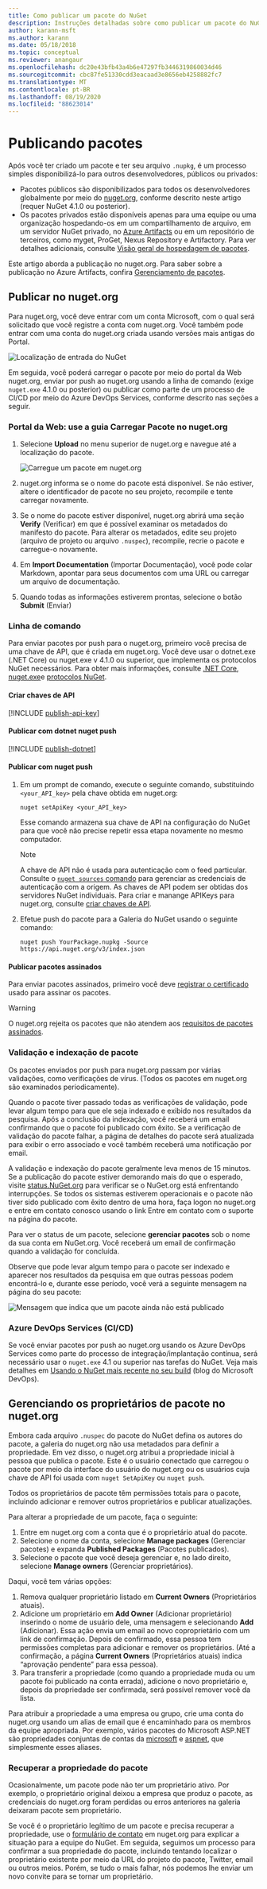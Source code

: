 ```yaml
---
title: Como publicar um pacote do NuGet
description: Instruções detalhadas sobre como publicar um pacote do NuGet no nuget.org ou feeds privados e como gerenciar a propriedade de pacote no nuget.org.
author: karann-msft
ms.author: karann
ms.date: 05/18/2018
ms.topic: conceptual
ms.reviewer: anangaur
ms.openlocfilehash: dc20e43bfb43a4b6e47297fb3446319860034d46
ms.sourcegitcommit: cbc87fe51330cdd3eacaad3e8656eb4258882fc7
ms.translationtype: MT
ms.contentlocale: pt-BR
ms.lasthandoff: 08/19/2020
ms.locfileid: "88623014"
---
```

# <a name="publishing-packages"></a>Publicando pacotes

Após você ter criado um pacote e ter seu arquivo `.nupkg`, é um processo simples disponibilizá-lo para outros desenvolvedores, públicos ou privados:

- Pacotes públicos são disponibilizados para todos os desenvolvedores globalmente por meio do [nuget.org](https://www.nuget.org/packages/manage/upload), conforme descrito neste artigo (requer NuGet 4.1.0 ou posterior).
- Os pacotes privados estão disponíveis apenas para uma equipe ou uma organização hospedando-os em um compartilhamento de arquivo, em um servidor NuGet privado, no [Azure Artifacts](https://www.visualstudio.com/docs/package/nuget/publish) ou em um repositório de terceiros, como myget, ProGet, Nexus Repository e Artifactory. Para ver detalhes adicionais, consulte [Visão geral de hospedagem de pacotes](../hosting-packages/overview.md).

Este artigo aborda a publicação no nuget.org. Para saber sobre a publicação no Azure Artifacts, confira [Gerenciamento de pacotes](https://www.visualstudio.com/docs/package/nuget/publish).

## <a name="publish-to-nugetorg"></a>Publicar no nuget.org

Para nuget.org, você deve entrar com um conta Microsoft, com o qual será solicitado que você registre a conta com nuget.org. Você também pode entrar com uma conta do nuget.org criada usando versões mais antigas do Portal.

![Localização de entrada do NuGet](media/publish_NuGetSignIn.png)

Em seguida, você poderá carregar o pacote por meio do portal da Web nuget.org, enviar por push ao nuget.org usando a linha de comando (exige `nuget.exe` 4.1.0 ou posterior) ou publicar como parte de um processo de CI/CD por meio do Azure DevOps Services, conforme descrito nas seções a seguir.

### <a name="web-portal-use-the-upload-package-tab-on-nugetorg"></a>Portal da Web: use a guia Carregar Pacote no nuget.org

1. Selecione **Upload** no menu superior de nuget.org e navegue até a localização do pacote.

    ![Carregue um pacote em nuget.org](media/publish_UploadYourPackage.PNG)

1. nuget.org informa se o nome do pacote está disponível. Se não estiver, altere o identificador de pacote no seu projeto, recompile e tente carregar novamente.

1. Se o nome do pacote estiver disponível, nuget.org abrirá uma seção **Verify** (Verificar) em que é possível examinar os metadados do manifesto do pacote. Para alterar os metadados, edite seu projeto (arquivo de projeto ou arquivo `.nuspec`), recompile, recrie o pacote e carregue-o novamente.

1. Em **Import Documentation** (Importar Documentação), você pode colar Markdown, apontar para seus documentos com uma URL ou carregar um arquivo de documentação.

1. Quando todas as informações estiverem prontas, selecione o botão **Submit** (Enviar)

### <a name="command-line"></a>Linha de comando

Para enviar pacotes por push para o nuget.org, primeiro você precisa de uma chave de API, que é criada em nuget.org. Você deve usar o dotnet.exe (.NET Core) ou nuget.exe v 4.1.0 ou superior, que implementa os protocolos NuGet necessários.
Para obter mais informações, consulte [.NET Core](https://docs.microsoft.com/dotnet/core/install/), [nuget.exe](https://www.nuget.org/downloads)e [protocolos NuGet](../api/nuget-protocols.md).

#### <a name="create-api-keys"></a>Criar chaves de API

[!INCLUDE [publish-api-key](../quickstart/includes/publish-api-key.md)]

#### <a name="publish-with-dotnet-nuget-push"></a>Publicar com dotnet nuget push

[!INCLUDE [publish-dotnet](../quickstart/includes/publish-dotnet.md)]

#### <a name="publish-with-nuget-push"></a>Publicar com nuget push

1. Em um prompt de comando, execute o seguinte comando, substituindo `<your_API_key>` pela chave obtida em nuget.org:

    ```cli
    nuget setApiKey <your_API_key>
    ```

    Esse comando armazena sua chave de API na configuração do NuGet para que você não precise repetir essa etapa novamente no mesmo computador.

    > [!NOTE]
    > A chave de API não é usada para autenticação com o feed particular. Consulte o [ `nuget sources` comando](../reference/cli-reference/cli-ref-sources.md) para gerenciar as credenciais de autenticação com a origem.
    > As chaves de API podem ser obtidas dos servidores NuGet individuais. Para criar e manange APIKeys para nuget.org, consulte [criar chaves de API](#create-api-keys).

1. Efetue push do pacote para a Galeria do NuGet usando o seguinte comando:

    ```cli
    nuget push YourPackage.nupkg -Source https://api.nuget.org/v3/index.json
    ```

#### <a name="publish-signed-packages"></a>Publicar pacotes assinados

Para enviar pacotes assinados, primeiro você deve [registrar o certificado](../create-packages/Sign-a-Package.md#register-the-certificate-on-nugetorg) usado para assinar os pacotes. 

> [!Warning]
> O nuget.org rejeita os pacotes que não atendem aos [requisitos de pacotes assinados](../reference/Signed-Packages-Reference.md#signature-requirements-on-nugetorg).

### <a name="package-validation-and-indexing"></a>Validação e indexação de pacote

Os pacotes enviados por push para nuget.org passam por várias validações, como verificações de vírus. (Todos os pacotes em nuget.org são examinados periodicamente).

Quando o pacote tiver passado todas as verificações de validação, pode levar algum tempo para que ele seja indexado e exibido nos resultados da pesquisa. Após a conclusão da indexação, você receberá um email confirmando que o pacote foi publicado com êxito. Se a verificação de validação do pacote falhar, a página de detalhes do pacote será atualizada para exibir o erro associado e você também receberá uma notificação por email.

A validação e indexação do pacote geralmente leva menos de 15 minutos. Se a publicação do pacote estiver demorando mais do que o esperado, visite [status.NuGet.org](https://status.nuget.org/) para verificar se o NuGet.org está enfrentando interrupções. Se todos os sistemas estiverem operacionais e o pacote não tiver sido publicado com êxito dentro de uma hora, faça logon no nuget.org e entre em contato conosco usando o link Entre em contato com o suporte na página do pacote.

Para ver o status de um pacote, selecione **gerenciar pacotes** sob o nome da sua conta em NuGet.org. Você receberá um email de confirmação quando a validação for concluída.

Observe que pode levar algum tempo para o pacote ser indexado e aparecer nos resultados da pesquisa em que outras pessoas podem encontrá-lo e, durante esse período, você verá a seguinte mensagem na página do seu pacote:

![Mensagem que indica que um pacote ainda não está publicado](media/publish_NotYetIndexed.png)

### <a name="azure-devops-services-cicd"></a>Azure DevOps Services (CI/CD)

Se você enviar pacotes por push ao nuget.org usando os Azure DevOps Services como parte do processo de integração/implantação contínua, será necessário usar o `nuget.exe` 4.1 ou superior nas tarefas do NuGet. Veja mais detalhes em [Usando o NuGet mais recente no seu build](https://blogs.msdn.microsoft.com/devops/2017/09/29/using-the-latest-nuget-in-your-build/) (blog do Microsoft DevOps).

## <a name="managing-package-owners-on-nugetorg"></a>Gerenciando os proprietários de pacote no nuget.org

Embora cada arquivo `.nuspec` do pacote do NuGet defina os autores do pacote, a galeria do nuget.org não usa metadados para definir a propriedade. Em vez disso, o nuget.org atribui a propriedade inicial à pessoa que publica o pacote. Este é o usuário conectado que carregou o pacote por meio da interface do usuário do nuget.org ou os usuários cuja chave de API foi usada com `nuget SetApiKey` ou `nuget push`.

Todos os proprietários de pacote têm permissões totais para o pacote, incluindo adicionar e remover outros proprietários e publicar atualizações.

Para alterar a propriedade de um pacote, faça o seguinte:

1. Entre em nuget.org com a conta que é o proprietário atual do pacote.
1. Selecione o nome da conta, selecione **Manage packages** (Gerenciar pacotes) e expanda **Published Packages** (Pacotes publicados).
1. Selecione o pacote que você deseja gerenciar e, no lado direito, selecione **Manage owners** (Gerenciar proprietários).

Daqui, você tem várias opções:

1. Remova qualquer proprietário listado em **Current Owners** (Proprietários atuais).
1. Adicione um proprietário em **Add Owner** (Adicionar proprietário) inserindo o nome de usuário dele, uma mensagem e selecionando **Add** (Adicionar). Essa ação envia um email ao novo coproprietário com um link de confirmação. Depois de confirmado, essa pessoa tem permissões completas para adicionar e remover os proprietários. (Até a confirmação, a página **Current Owners** (Proprietários atuais) indica “aprovação pendente” para essa pessoa).
1. Para transferir a propriedade (como quando a propriedade muda ou um pacote foi publicado na conta errada), adicione o novo proprietário e, depois da propriedade ser confirmada, será possível remover você da lista.

Para atribuir a propriedade a uma empresa ou grupo, crie uma conta do nuget.org usando um alias de email que é encaminhado para os membros da equipe apropriada. Por exemplo, vários pacotes do Microsoft ASP.NET são propriedades conjuntas de contas da [microsoft](https://nuget.org/profiles/microsoft) e [aspnet](https://nuget.org/profiles/aspnet), que simplesmente esses aliases.

### <a name="recovering-package-ownership"></a>Recuperar a propriedade do pacote

Ocasionalmente, um pacote pode não ter um proprietário ativo. Por exemplo, o proprietário original deixou a empresa que produz o pacote, as credenciais do nuget.org foram perdidas ou erros anteriores na galeria deixaram pacote sem proprietário.

Se você é o proprietário legítimo de um pacote e precisa recuperar a propriedade, use o [formulário de contato](https://www.nuget.org/policies/Contact) em nuget.org para explicar a situação para a equipe do NuGet. Em seguida, seguimos um processo para confirmar a sua propriedade do pacote, incluindo tentando localizar o proprietário existente por meio da URL do projeto do pacote, Twitter, email ou outros meios. Porém, se tudo o mais falhar, nós podemos lhe enviar um novo convite para se tornar um proprietário.
